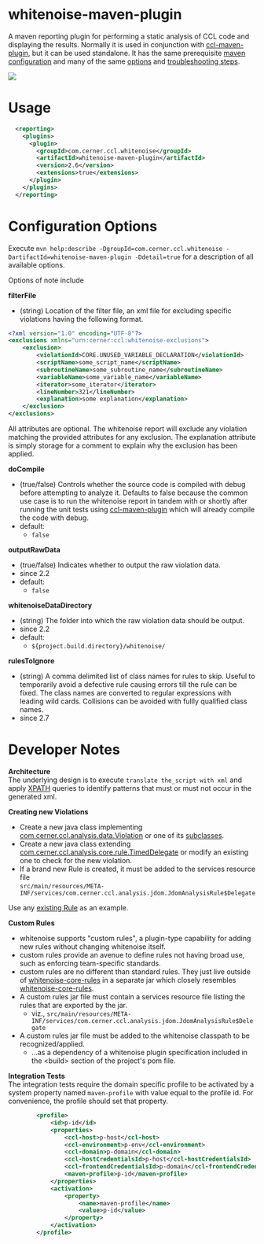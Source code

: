 # whitenoise-maven-plugin

A maven reporting plugin for performing a static analysis of CCL code and displaying the results. Normally it is used in conjunction with [ccl-maven-plugin],
but it can be used standalone. It has the same prerequisite [maven configuration][maven-configuration] and many of the same [options][ccl-maven-plugin-options] and
[troubleshooting steps][troubleshooting-steps].

![][sample-output-0]

Usage
===
```xml
  <reporting>
    <plugins>
      <plugin>
        <groupId>com.cerner.ccl.whitenoise</groupId>
        <artifactId>whitenoise-maven-plugin</artifactId>
        <version>2.6</version>
        <extensions>true</extensions>
      </plugin>
    </plugins>
  </reporting>
```

Configuration Options
===
Execute `mvn help:describe -DgroupId=com.cerner.ccl.whitenoise -DartifactId=whitenoise-maven-plugin -Ddetail=true` for a description of all available options.

Options of note include

**filterFile**
- (string) Location of the filter file, an xml file for excluding specific violations having the following format.
```xml
<?xml version="1.0" encoding="UTF-8"?>
<exclusions xmlns="urn:cerner:ccl:whitenoise-exclusions">
    <exclusion>
        <violationId>CORE.UNUSED_VARIABLE_DECLARATION</violationId>
        <scriptName>some_script_name</scriptName>
        <subroutineName>some_subroutine_name</subroutineName>
        <variableName>some_variable_name</variableName>
        <iterator>some_iterator</iterator>
        <lineNumber>321</lineNumber>
        <explanation>some explanation</explanation>
    </exclusion>
</exclusions>
```
All attributes are optional. The whitenoise report will exclude any violation matching the provided attributes for any exclusion. The explanation attribute is simply
storage for a comment to explain why the exclusion has been applied.


**doCompile**
- (true/false) Controls whether the source code is compiled with debug before attempting to analyze it. Defaults to false because the common use case is to run the 
whitenoise report in tandem with or shortly after running the unit tests using [ccl-maven-plugin][ccl-maven-plugin] which will already compile the code with debug.
 - default:
    - `false`

**outputRawData**
- (true/false) Indicates whether to output the raw violation data.
 - since 2.2
 - default:
    - `false`

**whitenoiseDataDirectory**
- (string) The folder into which the raw violation data should be output.
 - since 2.2
 - default:
    - `${project.build.directory}/whitenoise/`

**rulesToIgnore**
- (string) A comma delimited list of class names for rules to skip. Useful to temporarily avoid a defective rule causing errors till the rule can be fixed.
The class names are converted to regular expressions with leading wild cards. Collisions can be avoided with fullly qualified class names.
 - since 2.7


Developer Notes
===
**Architecture**  
The underlying design is to execute `translate the_script with xml` and apply [XPATH][x-path] queries to identify patterns that must or must not occur in the generated xml.

**Creating new Violations**
- Create a new java class implementing [com.cerner.ccl.analysis.data.Violation][violation-class] or one of its [subclasses][violation-subclasses].
- Create a new java class extending [com.cerner.ccl.analysis.core.rule.TimedDelegate][timed-delegate-class] or modify an existing one to check for the new violation. 
- If a brand new Rule is created, it must be added to the services resource file  
`src/main/resources/META-INF/services/com.cerner.ccl.analysis.jdom.JdomAnalysisRule$Delegate`

Use any [existing Rule][existing-rules] as an example.

**Custom Rules**  
- whitenoise supports "custom rules", a plugin-type capability for adding new rules without changing whitenoise itself.  
- custom rules provide an avenue to define rules not having broad use, such as enforcing team-specific standards.  
- custom rules are no different than standard rules. They just live outside of [whitenoise-core-rules][whitenoise-core-rules]
in a separate jar which closely resembles [whitenoise-core-rules][whitenoise-core-rules]. 
- A custom rules jar file must contain a services resource file listing the rules that are exported by the jar.
  - viz., `src/main/resources/META-INF/services/com.cerner.ccl.analysis.jdom.JdomAnalysisRule$Delegate`
- A custom rules jar file must be added to the whitenoise classpath to be recognized/applied.
     - ...as a dependency of a whitenoise plugin specification included in the &lt;build&gt; section of the project's pom file.  


**Integration Tests**  
The integration tests require the domain specific profile to be activated by a system property named `maven-profile` with value equal to the profile id.
For convenience, the profile should set that property.
```xml
        <profile>
            <id>p-id</id>
            <properties>
                <ccl-host>p-host</ccl-host>
                <ccl-environment>p-env</ccl-environment>
                <ccl-domain>p-domain</ccl-domain>
                <ccl-hostCredentialsId>p-host</ccl-hostCredentialsId>
                <ccl-frontendCredentialsId>p-domain</ccl-frontendCredentialsId>
                <maven-profile>p-id</maven-profile>
            </properties>
            <activation>
                <property>
                    <name>maven-profile</name>
                    <value>p-id</value>
                </property>
            </activation>
        </profile>
```

[ccl-maven-plugin]: ../../ccl-maven-plugin/README.md
[ccl-maven-plugin-options]: ../../ccl-maven-plugin/doc/CONFIGURATIONOPTIONS.md
[maven-configuration]: ../../doc/CONFIGUREMAVEN.md
[x-path]: https://developer.mozilla.org/en-US/docs/Web/XPath
[violation-class]: ../whitenoise-data/src/main/java/com/cerner/ccl/analysis/data/Violation.java
[violation-subclasses]: ../whitenoise-data/src/main/java/com/cerner/ccl/analysis/data
[timed-delegate-class]: ../whitenoise-rules-core/src/main/java/com/cerner/ccl/analysis/core/rules/TimedDelegate.java
[existing-rules]: ../whitenoise-rules-core/src/main/java/com/cerner/ccl/analysis/core/rules
[whitenoise-core-rules]: ../whitenoise-rules-core
[troubleshooting-steps]: ../../ccl-maven-plugin/doc/BUILDISSUES.md
[sample-output-0]: ./doc/image/sample-output-0.png
